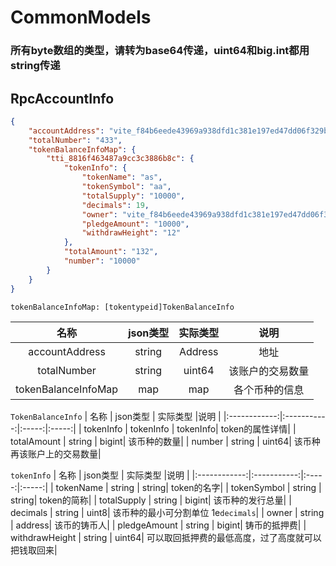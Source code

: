 # CommonModels
### 所有byte数组的类型，请转为base64传递，uint64和big.int都用string传递

## RpcAccountInfo
```json ::Demo
{
    "accountAddress": "vite_f84b6eede43969a938dfd1c381e197ed47dd06f329b7c92328",
    "totalNumber": "433",
    "tokenBalanceInfoMap": {
        "tti_8816f463487a9cc3c3886b8c": {
            "tokenInfo": {
                "tokenName": "as",
                "tokenSymbol": "aa",
                "totalSupply": "10000",
                "decimals": 19,
                "owner": "vite_f84b6eede43969a938dfd1c381e197ed47dd06f329b7c92328",
                "pledgeAmount": "10000",
                "withdrawHeight": "12"
            },
            "totalAmount": "132",
            "number": "10000"
        }
    }
}
```
`tokenBalanceInfoMap: [tokentypeid]TokenBalanceInfo`

|  名称  | json类型 | 实际类型 |说明 |
|:------------:|:-----------:|:-----:|:-----:|
| accountAddress |  string | Address| 地址|
| totalNumber | string | uint64| 该账户的交易数量|
| tokenBalanceInfoMap | map | map| 各个币种的信息|

`TokenBalanceInfo`
|  名称  | json类型 | 实际类型 |说明 |
|:------------:|:-----------:|:-----:|:-----:|
| tokenInfo |  tokenInfo | tokenInfo| token的属性详情|
| totalAmount | string | bigint| 该币种的数量|
| number | string | uint64| 该币种再该账户上的交易数量|

`tokenInfo`
|  名称  | json类型 | 实际类型 |说明 |
|:------------:|:-----------:|:-----:|:-----:|
| tokenName |  string | string| token的名字|
| tokenSymbol | string | string| token的简称|
| totalSupply | string | bigint| 该币种的发行总量|
| decimals | string | uint8| 该币种的最小可分割单位 1e`decimals`|
| owner | string | address| 该币的铸币人|
| pledgeAmount | string | bigint| 铸币的抵押费|
| withdrawHeight | string | uint64| 可以取回抵押费的最低高度，过了高度就可以把钱取回来|